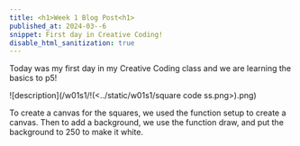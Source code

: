 ```yaml
---
title: <h1>Week 1 Blog Post<h1>
published_at: 2024-03--6
snippet: First day in Creative Coding!
disable_html_sanitization: true
---
```


Today was my first day in my Creative Coding class and we are learning the basics to p5!

![description](/w01s1/!(<../static/w01s1/square code ss.png>).png)

To create a canvas for the squares, we used the function setup to create a canvas.
Then to add a background, we use the function draw, and put the background to 250 to make it white.
